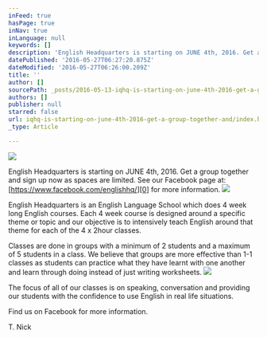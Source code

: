 ```yaml
---
inFeed: true
hasPage: true
inNav: true
inLanguage: null
keywords: []
description: 'English Headquarters is starting on JUNE 4th, 2016. Get a group together and sign up now as spaces are limited. See our Facebook page at: https://www.facebook.com/englishhq/ for more information.'
datePublished: '2016-05-27T06:27:20.875Z'
dateModified: '2016-05-27T06:26:00.209Z'
title: ''
author: []
sourcePath: _posts/2016-05-13-iqhq-is-starting-on-june-4th-2016-get-a-group-together-and.md
authors: []
publisher: null
starred: false
url: iqhq-is-starting-on-june-4th-2016-get-a-group-together-and/index.html
_type: Article

---
```

![](https://the-grid-user-content.s3-us-west-2.amazonaws.com/7bbcc077-906a-4f77-8f10-4883730c6e03.jpg)

English Headquarters is starting on JUNE 4th, 2016\. Get a group together and sign up now as spaces are limited. See our Facebook page at: [https://www.facebook.com/englishhq/][0] for more information.
![](https://the-grid-user-content.s3-us-west-2.amazonaws.com/3845918e-d817-4aa1-861e-cb6a8a27f133.jpg)

English Headquarters is an English Language School which does 4 week long English courses. Each 4 week course is designed around a specific theme or topic and our objective is to intensively teach English around that theme for each of the 4 x 2hour classes.

Classes are done in groups with a minimum of 2 students and a maximum of 5 students in a class. We believe that groups are more effective than 1-1 classes as students can practice what they have learnt with one another and learn through doing instead of just writing worksheets.
![](https://the-grid-user-content.s3-us-west-2.amazonaws.com/f6557fc9-5e9f-4acb-ae90-69e7a0a62450.jpg)

The focus of all of our classes is on speaking, conversation and providing our students with the confidence to use English in real life situations.

Find us on Facebook for more information.

T. Nick

[0]: https://www.facebook.com/iqhqthailand/